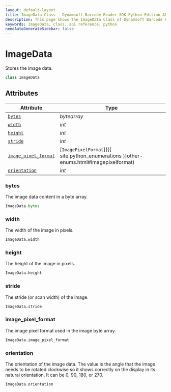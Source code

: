 ```yaml
---
layout: default-layout
title: ImageData Class - Dynamsoft Barcode Reader SDK Python Edition API Reference
description: This page shows the ImageData Class of Dynamsoft Barcode Reader SDK Python Edition.
keywords: ImageData, class, api reference, python
needAutoGenerateSidebar: false
---
```



# ImageData
Stores the image data.  

```python
class ImageData
```

## Attributes
    
| Attribute | Type |
|---------- | ---- |
| [`bytes`](#bytes) | *bytearray* |
| [`width`](#width) | *int* |
| [`height`](#height) | *int* |
| [`stride`](#stride) | *int* |
| [`image_pixel_format`](#image_pixel_format) | [`ImagePixelFormat`]({{ site.python_enumerations }}other-enums.html#imagepixelformat) |
| [`orientation`](#orientation) | *int* |

### bytes

The image data content in a byte array.

```python
ImageData.bytes
```

### width

The width of the image in pixels.  

```python
ImageData.width
```

### height

The height of the image in pixels.  

```python
ImageData.height
```

### stride

The stride (or scan width) of the image.

```python
ImageData.stride
```

### image_pixel_format

The image pixel format used in the image byte array.

```python
ImageData.image_pixel_format
```
  
### orientation

The orientation of the image data. The value is the angle that the image needs to be rotated clockwise so it shows correctly on the display in its natural orientation. It can be 0, 90, 180, or 270.

```python
ImageData.orientation
```
